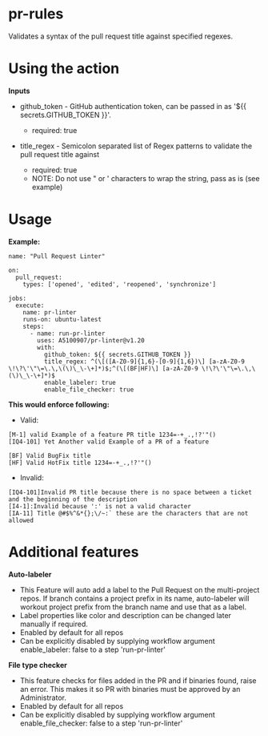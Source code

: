 # pr-rules
Validates a syntax of the pull request title against specified regexes.

# Using the action
**Inputs**
* github_token - GitHub authentication token, can be passed in as '${{ secrets.GITHUB_TOKEN }}'.

    * required: true
* title_regex - Semicolon separated list of Regex patterns to validate the pull request title against

    * required: true
    * NOTE: Do not use " or ' characters to wrap the string, pass as is (see example)
# Usage
**Example:**
~~~
name: "Pull Request Linter"
 
on:
  pull_request:
    types: ['opened', 'edited', 'reopened', 'synchronize']
 
jobs:
  execute:
    name: pr-linter
    runs-on: ubuntu-latest
    steps:
      - name: run-pr-linter
        uses: A5100907/pr-linter@v1.20
        with:
          github_token: ${{ secrets.GITHUB_TOKEN }}
          title_regex: ^(\[([A-Z0-9]{1,6}-[0-9]{1,6})\] [a-zA-Z0-9 \!\?\'\"\=\.\,\(\)\_\-\+]*)$;^(\[(BF|HF)\] [a-zA-Z0-9 \!\?\'\"\=\.\,\(\)\_\-\+]*)$
          enable_labeler: true
          enable_file_checker: true
~~~
**This would enforce following:**
* Valid:
~~~
[M-1] valid Example of a feature PR title 1234=-+_.,!?'"()
[IQ4-101] Yet Another valid Example of a PR of a feature

[BF] Valid BugFix title
[HF] Valid HotFix title 1234=-+_.,!?'"()
~~~
* Invalid:
~~~
[IQ4-101]Invalid PR title because there is no space between a ticket and the beginning of the description
[I4-1]:Invalid because ':' is not a valid character
[IA-11] Title @#$%^&*{};\/~:` these are the characters that are not allowed
~~~
# Additional features
**Auto-labeler**
* This Feature will auto add a label to the Pull Request on the multi-project repos. If branch contains a project prefix in its name, auto-labeler will workout project prefix from the branch name and use that as a label.
* Label properties like color and description can be changed later manually if required.
* Enabled by default for all repos
* Can be explicitly disabled by supplying workflow argument enable_labeler: false to a step 'run-pr-linter'

**File type checker**
* This feature checks for files added in the PR and if binaries found, raise an error. This makes it so PR with binaries must be approved by an Administrator.
* Enabled by default for all repos
* Can be explicitly disabled by supplying workflow argument enable_file_checker: false to a step 'run-pr-linter'

